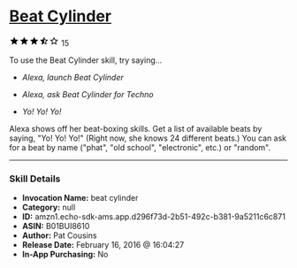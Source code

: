# [Beat Cylinder](http://alexa.amazon.com/#skills/amzn1.echo-sdk-ams.app.d296f73d-2b51-492c-b381-9a5211c6c871)
![3.3 stars](../../images/ic_star_black_18dp_1x.png)![3.3 stars](../../images/ic_star_black_18dp_1x.png)![3.3 stars](../../images/ic_star_black_18dp_1x.png)![3.3 stars](../../images/ic_star_half_black_18dp_1x.png)![3.3 stars](../../images/ic_star_border_black_18dp_1x.png) 15

To use the Beat Cylinder skill, try saying...

* *Alexa, launch Beat Cylinder*

* *Alexa, ask Beat Cylinder for Techno*

* *Yo! Yo! Yo!*

Alexa shows off her beat-boxing skills. Get a list of available beats by saying, "Yo! Yo! Yo!" (Right now, she knows 24 different beats.)  You can ask for a beat by name ("phat", "old school", "electronic", etc.) or "random".

***

### Skill Details

* **Invocation Name:** beat cylinder
* **Category:** null
* **ID:** amzn1.echo-sdk-ams.app.d296f73d-2b51-492c-b381-9a5211c6c871
* **ASIN:** B01BUI8610
* **Author:** Pat Cousins
* **Release Date:** February 16, 2016 @ 16:04:27
* **In-App Purchasing:** No

